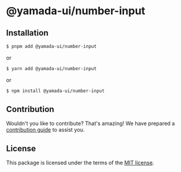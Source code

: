 # @yamada-ui/number-input

## Installation

```sh
$ pnpm add @yamada-ui/number-input
```

or

```sh
$ yarn add @yamada-ui/number-input
```

or

```sh
$ npm install @yamada-ui/number-input
```

## Contribution

Wouldn't you like to contribute? That's amazing! We have prepared a [contribution guide](https://github.com/hirotomoyamada/yamada-ui/blob/main/CONTRIBUTING.md) to assist you.

## License

This package is licensed under the terms of the
[MIT license](https://github.com/hirotomoyamada/yamada-ui/blob/main/LICENSE).
